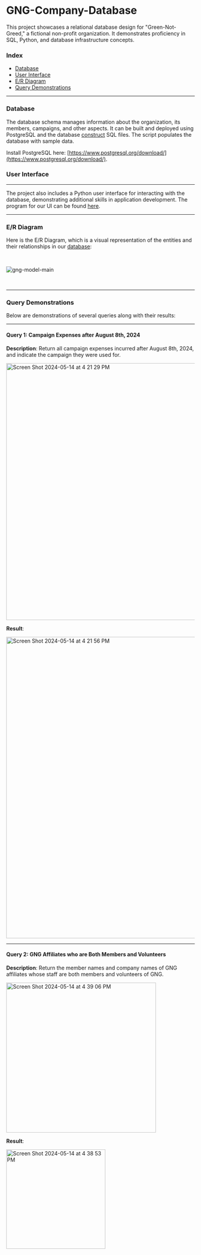 # GNG-Company-Database

This project showcases a relational database design for "Green-Not-Greed," a fictional non-profit organization. It demonstrates proficiency in SQL, Python, and database infrastructure concepts. <br>

### Index
* [Database](#DB)
* [User Interface](#UI)
* [E/R Diagram](#ER)
* [Query Demonstrations](#Query)

---
<a name="DB"></a>
### Database

The database schema manages information about the organization, its members, campaigns, and other aspects. It can be built and deployed using PostgreSQL and the database [construct](https://github.com/NeddTheRedd/GNG-Company-Database/blob/main/gng-construct.sql) SQL files. The script populates the database with sample data. <br>

Install PostgreSQL here: [https://www.postgresql.org/download/](https://www.postgresql.org/download/).

### User Interface
---
<a name="UI"></a>

The project also includes a Python user interface for interacting with the database, demonstrating additional skills in application development. The program for our UI can be found [here](https://github.com/NeddTheRedd/GNG-Company-Database/blob/main/gng.py). <br>

---
<a name="ER"></a>
### E/R Diagram

Here is the E/R Diagram, which is a visual representation of the entities and their relationships in our [database](https://github.com/NeddTheRedd/GNG-Company-Database/blob/main/gng-construct.sql):

<br>

![gng-model-main](https://github.com/NeddTheRedd/GNG-Company-Database/assets/153869055/f05baa56-2ef2-447e-b93c-62d991b7f444)

<br>

---
<a name="Query"></a>
### Query Demonstrations

Below are demonstrations of several queries along with their results:

---

#### Query 1: Campaign Expenses after August 8th, 2024

**Description**: Return all campaign expenses incurred after August 8th, 2024, and indicate the campaign they were used for.

<img width="685" alt="Screen Shot 2024-05-14 at 4 21 29 PM" src="https://github.com/NeddTheRedd/GNG-Company-Database/assets/153869055/8a0067d8-1310-422f-a82c-637b0957e836">

<br>

**Result**: 

<img width="804" alt="Screen Shot 2024-05-14 at 4 21 56 PM" src="https://github.com/NeddTheRedd/GNG-Company-Database/assets/153869055/fd257504-dee9-4abe-8f5d-73444490b93b">

---

#### Query 2: GNG Affiliates who are Both Members and Volunteers

**Description**: Return the member names and company names of GNG affiliates whose staff are both members and volunteers of GNG.

<img width="400" alt="Screen Shot 2024-05-14 at 4 39 06 PM" src="https://github.com/NeddTheRedd/GNG-Company-Database/assets/153869055/5ece979a-b6d3-40cf-aa69-081010072641">

<br>

**Result**:

<img width="265" alt="Screen Shot 2024-05-14 at 4 38 53 PM" src="https://github.com/NeddTheRedd/GNG-Company-Database/assets/153869055/05828fb0-cc76-44c2-9a0b-fbac208cf81f">




